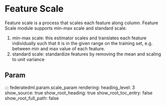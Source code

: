 # Feature Scale

Feature scale is a process that scales each feature along column.
Feature Scale module supports min-max scale and standard scale.

1.  min-max scale: this estimator scales and translates each feature
    individually such that it is in the given range on the training set,
    e.g. between min and max value of each feature.
2.  standard scale: standardize features by removing the mean and
    scaling to unit variance

## Param

::: federatedml.param.scale_param
    rendering:
      heading_level: 3
      show_source: true
      show_root_heading: true
      show_root_toc_entry: false
      show_root_full_path: false
